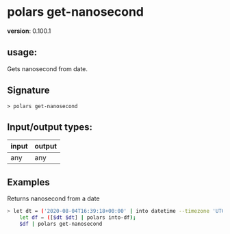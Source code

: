 # polars get-nanosecond

**version**: 0.100.1

## **usage**:

Gets nanosecond from date.

## Signature

`> polars get-nanosecond `

## Input/output types:

| input | output |
| ----- | ------ |
| any   | any    |

## Examples

Returns nanosecond from a date

```bash
> let dt = ('2020-08-04T16:39:18+00:00' | into datetime --timezone 'UTC');
    let df = ([$dt $dt] | polars into-df);
    $df | polars get-nanosecond
```
